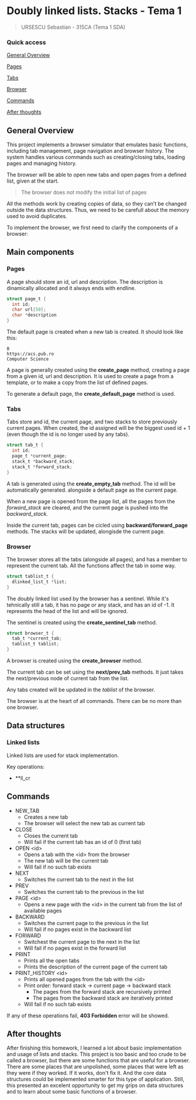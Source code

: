 Doubly linked lists. Stacks - Tema 1
====================================

> URSESCU Sebastian - 315CA (Tema 1 SDA)

### Quick access

[General Overview](#general-overview)

[Pages](#pages)

[Tabs](#tabs)

[Browser](#browser)

[Commands](#commands)

[After thoughts](#after-thoughts)

## General Overview

This project implements a browser simulator that emulates basic functions, including tab management, page navigation and browser history.
The system handles various commands such as creating/closing tabs, loading pages and managing history.

The browser will be able to open new tabs and open pages from a defined list, given at the start.

> The browser does not modify the initial list of pages

All the methods work by creating copies of data, so they can't be changed outside the data structures.
Thus, we need to be carefull about the memory used to avoid duplicates.

To implement the browser, we first need to clarify the components of a browser:

## Main components

### Pages

A page should store an id, url and description. The description is dinamically allocated and it always ends with endline.

```c
struct page_t {
  int id;
  char url[50];
  char *description
}
```

The default page is created when a new tab is created. It should look like this:

```
0
https://acs.pub.ro
Computer Science
```

A page is generally created using the **create_page** method, creating a page from a given id, url and description.
It is used to create a page from a template, or to make a copy from the list of defined pages.

To generate a default page, the **create_default_page** method is used.

### Tabs

Tabs store and id, the current page, and two stacks to store previously current pages. When created, the id assigned will be the biggest used id + 1 (even though the id is no longer used by any tabs).

```c
struct tab_t {
  int id;
  page_t *current_page;
  stack_t *backward_stack;
  stack_t *forward_stack;
}
```

A tab is generated using the **create_empty_tab** method. The id will be automatically generated. alongside a default page as the current page.

When a new page is opened from the page list, all the pages from the *forward_stack* are cleared, and the current page is pushed into the *backward_stack*.

Inside the current tab, pages can be cicled using **backward/forward_page** methods. The stacks will be updated, alongisde the current page.

### Browser

The browser stores all the tabs (alongside all pages), and has a member to represent the current tab. All the functions affect the tab in some way.

```c
struct tablist_t {
  dlinked_list_t *list;
}
```

The doubly linked list used by the browser has a sentinel. While it's tehnically still a tab, it has no page or any stack, and has an id of -1.
It represents the head of the list and will be ignored.

The sentinel is created using the **create_sentinel_tab** method.

```c
struct browser_t {
  tab_t *current_tab;
  tablist_t tablist;
}
```

A browser is created using the **create_browser** method.

The current tab can be set using the **next/prev_tab** methods.
It just takes the next/previous node of current tab from the list.

Any tabs created will be updated in the *tablist* of the browser.

The browser is at the heart of all commands. There can be no more than one browser.

## Data structures

### Linked lists

Linked lists are used for stack implementation.

Key operations:
* **ll_cr

## Commands

* NEW_TAB
  * Creates a new tab
  * The browser will select the new tab as current tab
* CLOSE
  * Closes the current tab
  * Will fail if the current tab has an id of 0 (first tab)
* OPEN \<id>
  * Opens a tab with the \<id> from the browser
  * The new tab will be the current tab
  * Will fail if no such tab exists
* NEXT
  * Switches the current tab to the next in the list
* PREV
  * Switches the current tab to the previous in the list
* PAGE \<id>
  * Opens a new page with the \<id> in the current tab from the list of available pages
* BACKWARD
  * Switches the current page to the previous in the list
  * Will fail if no pages exist in the backward list
* FORWARD
  * Switchest the current page to the next in the list
  * Will fail if no pages exist in the forward list
* PRINT
  * Prints all the open tabs
  * Prints the description of the current page of the current tab
* PRINT_HISTORY \<id>
  * Prints all opened pages from the tab with the \<id>
  * Print order: forward stack -> current page -> backward stack
    * The pages from the forward stack are recursively printed
    * The pages from the backward stack are iteratively printed
  * Will fail if no such tab exists

If any of these operations fail, **403 Forbidden** error will be showed.

## After thoughts

After finishing this homework, I learned a lot about basic implementation and usage of lists and stacks.
This project is too basic and too crude to be called a browser, but there are some functions that are useful for a browser.
There are some places that are unpolished, some places that were left as they were if they worked. If it works, don't fix it. And the core data structures could be implemented smarter for this type of application.
Still, this presented an excelent opportunity to get my grips on data structures and to learn about some basic functions of a browser.

